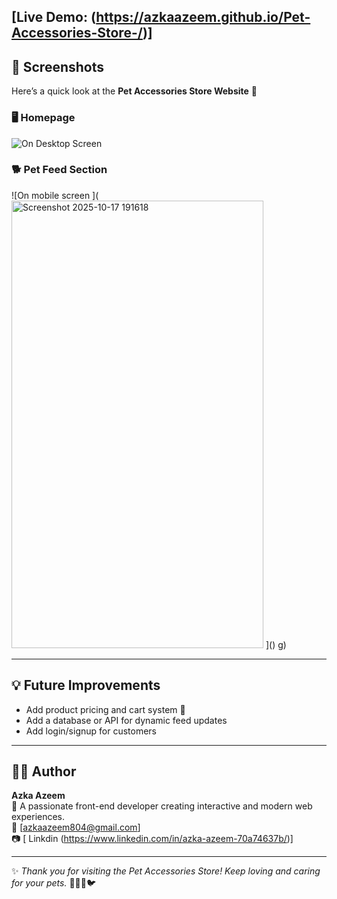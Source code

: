 ## [Live Demo: (https://azkaazeem.github.io/Pet-Accessories-Store-/)]

## 📸 Screenshots

Here’s a quick look at the **Pet Accessories Store Website** 🐾  

### 🖥️ Homepage
![On Desktop Screen ](<img width="1919" height="881" alt="Screenshot 2025-10-17 191457" src="https://github.com/user-attachments/assets/d3a0be3e-3c07-4280-b776-2d10d54ab5f2" />
)

### 🐕 Pet Feed Section
![On mobile screen ](<img width="403" height="716" alt="Screenshot 2025-10-17 191618" src="https://github.com/user-attachments/assets/48a68f1a-b7dc-4aa5-9475-2d2587411e64" />
]()
g)

---

## 💡 Future Improvements

- Add product pricing and cart system 🛒  
- Add a database or API for dynamic feed updates  
- Add login/signup for customers

---

## 👩‍💻 Author

**Azka Azeem**  
💬 A passionate front-end developer creating interactive and modern web experiences.  
📧 [azkaazeem804@gmail.com]  
📷 [ Linkdin (https://www.linkedin.com/in/azka-azeem-70a74637b/)]

---

✨ *Thank you for visiting the Pet Accessories Store! Keep loving and caring for your pets.* 🐶🐱🐰🐦

